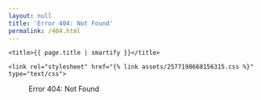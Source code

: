 ```yaml
---
layout: null
title: 'Error 404: Not Found'
permalink: /404.html
---
```


<!DOCTYPE html>
<html>
<head>
    <meta charset="utf-8">
    <meta name="viewport" content="width=device-width, initial-scale=1, shrink-to-fit=no">
    <meta name="description" content="{{ site.description | smartify }}">
    <meta name="author" content="{{ site.author.name }}">

    <title>{{ page.title | smartify }}</title>

    <link rel="stylesheet" href="{% link assets/2577198668156315.css %}" type="text/css">

</head>
<body>
    <figure>
        <div class="sad-mac"></div>
        <figcaption>
            <span class="sr-text">Error 404: Not Found</span>
            <span class="e"></span>
            <span class="r"></span>
            <span class="r"></span>
            <span class="o"></span>
            <span class="r"></span>
            <span class="_4"></span>
            <span class="_0"></span>
            <span class="_4"></span>
            <span class="n"></span>
            <span class="o"></span>
            <span class="t"></span>
            <span class="f"></span>
            <span class="o"></span>
            <span class="u"></span>
            <span class="n"></span>
            <span class="d"></span>
        </figcaption>
    </figure>
</body>
</html>